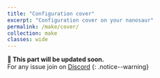 ```yaml
---
title: "Configuration cover"
excerpt: "Configuration cover on your nanosaur"
permalink: /make/cover/
collection: make
classes: wide
---
```


**:construction: This part will be updated soon.**<br/>For any issue join on [Discord](https://discord.gg/NSrC52P5mw)
{: .notice--warning}
